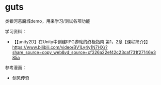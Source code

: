 # guts
类银河恶魔城demo，用来学习/测试各项功能


学习资料：
- 【【unity2D】在Unity中创建RPG游戏的终极指南 第1，2章【课程简介】】 https://www.bilibili.com/video/BV1Ly4y1N7HX/?share_source=copy_web&vd_source=cf326a22ef42c23caf731f27146e385a

参考漫画：
- 剑风传奇

